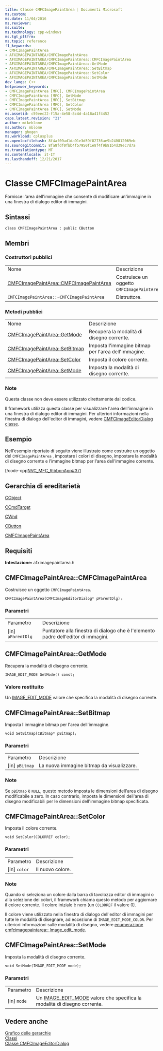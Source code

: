 ```yaml
---
title: Classe CMFCImagePaintArea | Documenti Microsoft
ms.custom: 
ms.date: 11/04/2016
ms.reviewer: 
ms.suite: 
ms.technology: cpp-windows
ms.tgt_pltfrm: 
ms.topic: reference
f1_keywords:
- CMFCImagePaintArea
- AFXIMAGEPAINTAREA/CMFCImagePaintArea
- AFXIMAGEPAINTAREA/CMFCImagePaintArea::CMFCImagePaintArea
- AFXIMAGEPAINTAREA/CMFCImagePaintArea::GetMode
- AFXIMAGEPAINTAREA/CMFCImagePaintArea::SetBitmap
- AFXIMAGEPAINTAREA/CMFCImagePaintArea::SetColor
- AFXIMAGEPAINTAREA/CMFCImagePaintArea::SetMode
dev_langs: C++
helpviewer_keywords:
- CMFCImagePaintArea [MFC], CMFCImagePaintArea
- CMFCImagePaintArea [MFC], GetMode
- CMFCImagePaintArea [MFC], SetBitmap
- CMFCImagePaintArea [MFC], SetColor
- CMFCImagePaintArea [MFC], SetMode
ms.assetid: c59eec22-f15a-4e58-8c4d-4a18a41f4452
caps.latest.revision: "21"
author: mikeblome
ms.author: mblome
manager: ghogen
ms.workload: cplusplus
ms.openlocfilehash: 8f4af09ad1da91e3d59f82736ae9b240812069eb
ms.sourcegitcommit: 8fa8fdf0fbb4f57950f1e8f4f9b81b4d39ec7d7a
ms.translationtype: MT
ms.contentlocale: it-IT
ms.lasthandoff: 12/21/2017
---
```

# <a name="cmfcimagepaintarea-class"></a>Classe CMFCImagePaintArea
Fornisce l'area dell'immagine che consente di modificare un'immagine in una finestra di dialogo editor di immagini.  
  
## <a name="syntax"></a>Sintassi  
  
```  
class CMFCImagePaintArea : public CButton  
```  
  
## <a name="members"></a>Membri  
  
### <a name="public-constructors"></a>Costruttori pubblici  
  
|||  
|-|-|  
|Nome|Descrizione|  
|[CMFCImagePaintArea::CMFCImagePaintArea](#cmfcimagepaintarea)|Costruisce un oggetto `CMFCImagePaintArea`.|  
|`CMFCImagePaintArea::~CMFCImagePaintArea`|Distruttore.|  
  
### <a name="public-methods"></a>Metodi pubblici  
  
|||  
|-|-|  
|Nome|Descrizione|  
|[CMFCImagePaintArea::GetMode](#getmode)|Recupera la modalità di disegno corrente.|  
|[CMFCImagePaintArea::SetBitmap](#setbitmap)|Imposta l'immagine bitmap per l'area dell'immagine.|  
|[CMFCImagePaintArea::SetColor](#setcolor)|Imposta il colore corrente.|  
|[CMFCImagePaintArea::SetMode](#setmode)|Imposta la modalità di disegno corrente.|  
  
### <a name="remarks"></a>Note  
 Questa classe non deve essere utilizzato direttamente dal codice.  
  
 Il framework utilizza questa classe per visualizzare l'area dell'immagine in una finestra di dialogo editor di immagini. Per ulteriori informazioni nella finestra di dialogo dell'editor di immagini, vedere [CMFCImageEditorDialog classe](../../mfc/reference/cmfcimageeditordialog-class.md).  
  
## <a name="example"></a>Esempio  
 Nell'esempio riportato di seguito viene illustrato come costruire un oggetto del `CMFCImagePaintArea` , impostare i colori di disegno, impostare la modalità di disegno corrente e l'immagine bitmap per l'area dell'immagine corrente.  
  
 [!code-cpp[NVC_MFC_RibbonApp#37](../../mfc/reference/codesnippet/cpp/cmfcimagepaintarea-class_1.cpp)]  
  
## <a name="inheritance-hierarchy"></a>Gerarchia di ereditarietà  
 [CObject](../../mfc/reference/cobject-class.md)  
  
 [CCmdTarget](../../mfc/reference/ccmdtarget-class.md)  
  
 [CWnd](../../mfc/reference/cwnd-class.md)  
  
 [CButton](../../mfc/reference/cbutton-class.md)  
  
 [CMFCImagePaintArea](../../mfc/reference/cmfcimagepaintarea-class.md)  
  
## <a name="requirements"></a>Requisiti  
 **Intestazione:** afximagepaintarea.h  
  
##  <a name="cmfcimagepaintarea"></a>CMFCImagePaintArea::CMFCImagePaintArea  
 Costruisce un oggetto `CMFCImagePaintArea`.  
  
```  
CMFCImagePaintArea(CMFCImageEditorDialog* pParentDlg);
```  
  
### <a name="parameters"></a>Parametri  
  
|||  
|-|-|  
|Parametro|Descrizione|  
|[in] `pParentDlg`|Puntatore alla finestra di dialogo che è l'elemento padre dell'editor di immagini.|  
  
##  <a name="getmode"></a>CMFCImagePaintArea::GetMode  
 Recupera la modalità di disegno corrente.  
  
```  
IMAGE_EDIT_MODE GetMode() const;  
```  
  
### <a name="return-value"></a>Valore restituito  
 Un [IMAGE_EDIT_MODE](cmfcimagepaintarea-image-edit-mode-enumeration.md) valore che specifica la modalità di disegno corrente.  
  
##  <a name="setbitmap"></a>CMFCImagePaintArea::SetBitmap  
 Imposta l'immagine bitmap per l'area dell'immagine.  
  
```  
void SetBitmap(CBitmap* pBitmap);
```  
  
### <a name="parameters"></a>Parametri  
  
|||  
|-|-|  
|Parametro|Descrizione|  
|[in] `pBitmap`|La nuova immagine bitmap da visualizzare.|  
  
### <a name="remarks"></a>Note  
 Se `pBitmap` è `NULL`, questo metodo imposta le dimensioni dell'area di disegno modificabile a zero. In caso contrario, imposta le dimensioni dell'area di disegno modificabili per le dimensioni dell'immagine bitmap specificata.  
  
##  <a name="setcolor"></a>CMFCImagePaintArea::SetColor  
 Imposta il colore corrente.  
  
```  
void SetColor(COLORREF color);
```  
  
### <a name="parameters"></a>Parametri  
  
|||  
|-|-|  
|Parametro|Descrizione|  
|[in] `color`|Il nuovo colore.|  
  
### <a name="remarks"></a>Note  
 Quando si seleziona un colore dalla barra di tavolozza editor di immagini o alla selezione dei colori, il framework chiama questo metodo per aggiornare il colore corrente. Il colore iniziale è nero (un `COLORREF` il valore 0).  
  
 Il colore viene utilizzato nella finestra di dialogo dell'editor di immagini per tutte le modalità di disegnare, ad eccezione di `IMAGE_EDIT_MODE_COLOR`. Per ulteriori informazioni sulle modalità di disegno, vedere [enumerazione cmfcimagepaintarea:: Image_edit_mode](cmfcimagepaintarea-image-edit-mode-enumeration.md).  
  
##  <a name="setmode"></a>CMFCImagePaintArea::SetMode  
 Imposta la modalità di disegno corrente.  
  
```  
void SetMode(IMAGE_EDIT_MODE mode);
```  
  
### <a name="parameters"></a>Parametri  
  
|||  
|-|-|  
|Parametro|Descrizione|  
|[in] `mode`|Un [IMAGE_EDIT_MODE](cmfcimagepaintarea-image-edit-mode-enumeration.md) valore che specifica la modalità di disegno corrente.|  
  
## <a name="see-also"></a>Vedere anche  
 [Grafico delle gerarchie](../../mfc/hierarchy-chart.md)   
 [Classi](../../mfc/reference/mfc-classes.md)   
 [Classe CMFCImageEditorDialog](../../mfc/reference/cmfcimageeditordialog-class.md)

